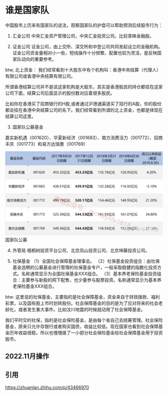 # 谁是国家队

中国股市上历来有国家队的说法，观察国家队的护盘可以帮助预测后续股市行为：
1. 汇金公司
中央汇金资产管理公司，中央汇金投资公司。比较青睐金融股。

2. 证金公司
证金公司，由上交所、深交所和中登公司共同发起设立的金融机构。证金公司资金量相对小一些，短线操作十分频繁，配置也较为灵活，是反映国家队动向的重要参考。

btw, 北上资金： 我们经常看到十大股东中有个机构叫：香港中央结算（代理人）有限公司或香港中央结算有限公司。

所谓香港结算公司并不是说这家机构是大股东，其实是香港股民的持仓都挂在这家公司下面，结算公司后面显示的股份数对应着很多股民。

比如你在香港买了招商银行的H股,或者通过沪港通渠道买了招行的A股，你的股份都会挂在香港中央结算公司的名下。我们经常看到所谓的北上资金，也都是体现在结算公司这里。

3. 国家队公募基金

嘉实新机遇（001620）、华夏新经济（001683）、南方消费活力（001772）、招商丰庆（001773）和易方达瑞惠（001769）

<img src="/img/guojiadui-gongmu.webp">国家队公募</img>

4. 外管局
梧桐树投资平台公司、北京凤山投资公司、北京坤藤投资公司。

5. 社保基金
   （1）全国社会保障基金理事会。
   （2）社保基金投资组合：由社保基金选聘的公募基金进行管理的社保基金专户，一般采取稳健的指数化投资方式。名称通常显示为全国社保基金XXX组合。
   （3）基本养老保险基金投资组合：主要参与新股的网下配售，也少量参与股票投资。名称通常显示为基本养老保险基金XXX组合。

btw: 这里说的社保基金，主要指的是社会保障基金，资金来自于财政拨款、福利彩票，以及国有股上市时划转股份。社会保障基金的目的是为了应对将来的社会老龄化，或者发生重大事件。比如汶川地震的时候就动用了社会保障基金。

我们平时交的社保，指的是社会保险基金，是由每个省自己去统筹管理。社会保险基金，原来只允许存银行或者购买国债，收益比较低。现在国家也看到社会保障基金历年收益很稳，所以也慢慢拨了一小部分社会保险基金给社会保障基金用于投资股市。



## 2022.11月操作

## 引用
https://zhuanlan.zhihu.com/p/43466970